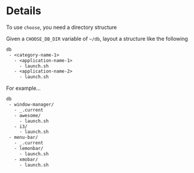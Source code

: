 # Details

To use `choose`, you need a directory structure

Given a `CHOOSE_DB_DIR` variable of `~/db`, layout a structure like the following

```txt
db
 - <category-name-1>
   - <application-name-1>
     - launch.sh
   - <application-name-2>
     - launch.sh
```

For example...

```txt
db
 - window-manager/
   - _.current
   - awesome/
     - launch.sh
   - i3/
     - launch.sh
 - menu-bar/
   - _.current
   - lemonbar/
     - launch.sh
   - xmobar/
     - launch.sh
```
